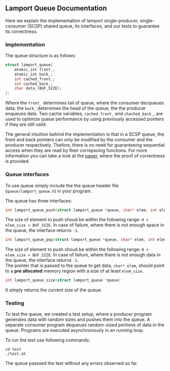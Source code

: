 ## Lamport Queue Documentation
Here we explain the implementation of lamport single-producer, single-consumer (SCSP) shared queue, its interfaces, and our tests to guarantee its correctness. 

### Implementation
The queue structure is as follows:
```C
struct lamport_queue{
    atomic_int front_;
    atomic_int back_;
    int cached_front_;
    int cached_back_;
    char data_[BUF_SIZE];
};
```
Where the `front_` determines tail of queue, where the consumer decqueues data; the `back_` determines the head of the queue, the the producer enqueues data.
Two cache variables, `cached_front_` and `chached_back_`, are used to optimize queue performance by using previously accessed pointers if they are still vaild.

The general intuition behind the implementation is that in a SCSP queue, the front and back pointers can only be modified by the consumer and the producer respectively. Thefore, there is no need for guaranteeing sequential access when they are read by their correpsoing functions. For more information you can take a look at the [paper](https://hal.inria.fr/hal-00911893/document), where the proof of correctness is provided. 

### Queue interfaces
To use queue simply include the the queue header file (`queue/lamport_queue.h`) in your program.

The queue has three interfaces:
```C
int lamport_queue_push(struct lamport_queue *queue, char* elem, int elem_size)
```
The size of element to push shoud be within the following range: `0 < elem_size < BUF_SIZE`.
In case of failure, where there is not enough space in the queue, the interface returns `-1`.

```C
int lamport_queue_pop(struct lamport_queue *queue, char* elem, int elem_size)
```
The size of element to push shoud be within the following range: `0 < elem_size < BUF_SIZE`.
In case of failure, where there is not enough data in the queue, the interface returns `-1`.  
The pointer that is passed to the queue to get data, `char* elem`, should point to a **pre allocated** memory region with a size of at least `elem_size`.

```C
int lamport_queue_size(struct lamport_queue *queue)
```
It simply returns the current size of the queue.

### Testing
To test the queue, we created a test setup, where a producer program generates data with random sizes and pushes them into the queue. A separate consumer program dequeues random-sized portions of data in the queue. Programs are executed asynchronously in an running loop.

To run the test use following commands:
```
cd test
./test.sh
```
The queue passsed the test without any errors observed so far.







